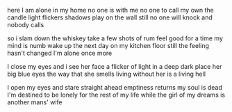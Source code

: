 here I am 
alone in my home
no one is with me
no one to call my own
the candle light flickers
shadows play on the wall
still no one will knock and
nobody calls

so i slam down the whiskey
take a few shots of rum
feel good for a time
my mind is numb
wake up the next day
on my kitchen floor
still the feeling hasn't changed
I'm alone once more

I close my eyes
and i see her face
a flicker of light
in a deep dark place
her big blue eyes
the way that she smells
living without her
is a living hell

I open my eyes
and stare straight ahead
emptiness returns
my soul is dead
I'm destined to be lonely
for the rest of my life
while the girl of my dreams
is another mans' wife
